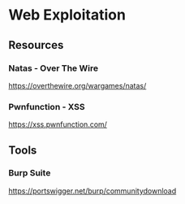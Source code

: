 # Web Exploitation


## Resources

### Natas - Over The Wire
https://overthewire.org/wargames/natas/

### Pwnfunction - XSS
https://xss.pwnfunction.com/

## Tools

### Burp Suite
https://portswigger.net/burp/communitydownload
